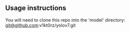 ## Usage instructions
You will need to clone this repo into the 'model' directory:
git@github.com:v1kt0rz/yolov7.git
